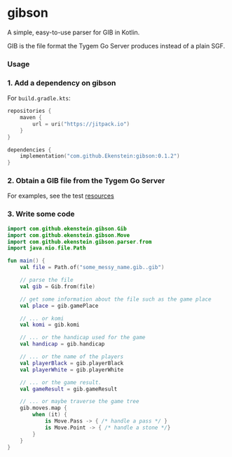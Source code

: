# gibson
A simple, easy-to-use parser for GIB in Kotlin.

GIB is the file format the Tygem Go Server produces instead of a plain SGF.

### Usage
### 1. Add a dependency on gibson
For `build.gradle.kts`:
````kotlin
repositories {
    maven {
        url = uri("https://jitpack.io")
    }
}

dependencies {
    implementation("com.github.Ekenstein:gibson:0.1.2")
}
````
### 2. Obtain a GIB file from the Tygem Go Server
For examples, see the test [resources](https://github.com/Ekenstein/gibson/tree/main/src/test/resources/games)
### 3. Write some code
```kotlin
import com.github.ekenstein.gibson.Gib
import com.github.ekenstein.gibson.Move
import com.github.ekenstein.gibson.parser.from
import java.nio.file.Path

fun main() {
    val file = Path.of("some_messy_name.gib..gib")

    // parse the file
    val gib = Gib.from(file)

    // get some information about the file such as the game place
    val place = gib.gamePlace

    // ... or komi
    val komi = gib.komi

    // ... or the handicap used for the game
    val handicap = gib.handicap

    // ... or the name of the players
    val playerBlack = gib.playerBlack
    val playerWhite = gib.playerWhite

    // ... or the game result.
    val gameResult = gib.gameResult

    // ... or maybe traverse the game tree
    gib.moves.map {
        when (it) {
            is Move.Pass -> { /* handle a pass */ }
            is Move.Point -> { /* handle a stone */}
        }
    }
}
```